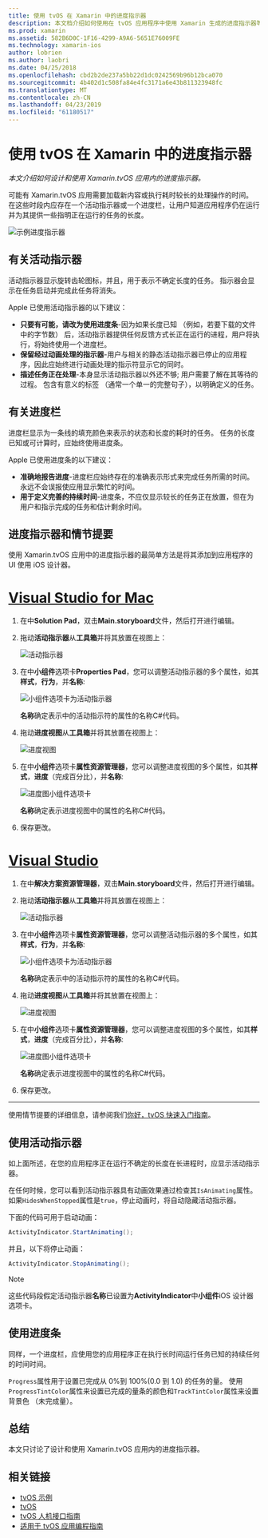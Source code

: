 ```yaml
---
title: 使用 tvOS 在 Xamarin 中的进度指示器
description: 本文档介绍如何使用在 tvOS 应用程序中使用 Xamarin 生成的进度指示器等。 它讨论了进度条和活动指示器。
ms.prod: xamarin
ms.assetid: 582B6D0C-1F16-4299-A9A6-5651E76009FE
ms.technology: xamarin-ios
author: lobrien
ms.author: laobri
ms.date: 04/25/2018
ms.openlocfilehash: cbd2b2de237a5bb22d1dc0242569b96b12bca070
ms.sourcegitcommit: 4b402d1c508fa84e4fc3171a6e43b811323948fc
ms.translationtype: MT
ms.contentlocale: zh-CN
ms.lasthandoff: 04/23/2019
ms.locfileid: "61180517"
---
```

# <a name="working-with-tvos-progress-indicators-in-xamarin"></a>使用 tvOS 在 Xamarin 中的进度指示器

_本文介绍如何设计和使用 Xamarin.tvOS 应用内的进度指示器。_

可能有 Xamarin.tvOS 应用需要加载新内容或执行耗时较长的处理操作的时间。 在这些时段内应存在一个活动指示器或一个进度栏，让用户知道应用程序仍在运行并为其提供一些指明正在运行的任务的长度。

![示例进度指示器](progress-indicators-images/intro01.png "示例进度指示器")

## <a name="about-activity-indicators"></a>有关活动指示器

活动指示器显示旋转齿轮图标，并且，用于表示不确定长度的任务。 指示器会显示在任务启动并完成此任务将消失。

Apple 已使用活动指示器的以下建议：

- **只要有可能，请改为使用进度条**-因为如果长度已知 （例如，若要下载的文件中的字节数） 后，活动指示器提供任何反馈方式长正在运行的进程，用户将执行，将始终使用一个进度栏。
- **保留经过动画处理的指示器**-用户与相关的静态活动指示器已停止的应用程序，因此应始终进行动画处理的指示符显示它的同时。
- **描述任务正在处理**-本身显示活动指示器以外还不够; 用户需要了解在其等待的过程。 包含有意义的标签 （通常一个单一的完整句子），以明确定义的任务。

## <a name="about-progress-bars"></a>有关进度栏

进度栏显示为一条线的填充颜色来表示的状态和长度的耗时的任务。 任务的长度已知或可计算时，应始终使用进度条。

Apple 已使用进度条的以下建议：

- **准确地报告进度**-进度栏应始终存在的准确表示形式来完成任务所需的时间。 永远不会误报使应用显示繁忙的时间。
- **用于定义完善的持续时间**-进度条，不应仅显示较长的任务正在放置，但在为用户和指示完成的任务和估计剩余时间。

## <a name="progress-indicators-and-storyboards"></a>进度指示器和情节提要

使用 Xamarin.tvOS 应用中的进度指示器的最简单方法是将其添加到应用程序的 UI 使用 iOS 设计器。

# <a name="visual-studio-for-mactabmacos"></a>[Visual Studio for Mac](#tab/macos)
    
1. 在中**Solution Pad**，双击**Main.storyboard**文件，然后打开进行编辑。

2. 拖动**活动指示器**从**工具箱**并将其放置在视图上： 

    ![活动指示器](progress-indicators-images/activity01.png "活动指示器")

3. 在中**小组件**选项卡**Properties Pad**，您可以调整活动指示器的多个属性，如其**样式**，**行为**，并**名称**: 

    ![小组件选项卡为活动指示器](progress-indicators-images/activity02.png "活动指示器的小组件选项卡")
    
    **名称**确定表示中的活动指示符的属性的名称C#代码。

4. 拖动**进度视图**从**工具箱**并将其放置在视图上： 

    ![进度视图](progress-indicators-images/activity03.png "进度视图")

5. 在中**小组件**选项卡**属性资源管理器**，您可以调整进度视图的多个属性，如其**样式**，**进度**（完成百分比），并**名称**: 

    ![进度图小组件选项卡](progress-indicators-images/activity04.png "小组件选项卡进度视图")
    
    **名称**确定表示进度视图中的属性的名称C#代码。

6. 保存更改。

# <a name="visual-studiotabwindows"></a>[Visual Studio](#tab/windows)
    
1. 在中**解决方案资源管理器**，双击**Main.storyboard**文件，然后打开进行编辑。

2. 拖动**活动指示器**从**工具箱**并将其放置在视图上： 

    ![活动指示器](progress-indicators-images/activity01-vs.png
    "活动指示器")

3. 在中**小组件**选项卡**属性资源管理器**，您可以调整活动指示器的多个属性，如其**样式**，**行为**，并**名称**: 

    ![小组件选项卡为活动指示器](progress-indicators-images/activity02-vs.png "活动指示器的小组件选项卡")

    **名称**确定表示中的活动指示符的属性的名称C#代码。

4. 拖动**进度视图**从**工具箱**并将其放置在视图上： 

   ![进度视图](progress-indicators-images/activity03-vs.png "进度视图")

5. 在中**小组件**选项卡**属性资源管理器**，您可以调整进度视图的多个属性，如其**样式**，**进度**（完成百分比），并**名称**: 

    ![进度图小组件选项卡](progress-indicators-images/activity04-vs.png "小组件选项卡进度视图")
    
    **名称**确定表示进度视图中的属性的名称C#代码。

6. 保存更改。

-----

使用情节提要的详细信息，请参阅我们[你好，tvOS 快速入门指南](~/ios/tvos/get-started/hello-tvos.md)。 

## <a name="working-with-activity-indicators"></a>使用活动指示器

如上面所述，在您的应用程序正在运行不确定的长度在长进程时，应显示活动指示器。

在任何时候，您可以看到活动指示器具有动画效果通过检查其`IsAnimating`属性。 如果`HidesWhenStopped`属性是`true`，停止动画时，将自动隐藏活动指示器。

下面的代码可用于启动动画： 

```csharp
ActivityIndicator.StartAnimating();
```

并且，以下将停止动画：

```csharp
ActivityIndicator.StopAnimating();
```

> [!NOTE]
> 这些代码段假定活动指示器**名称**已设置为**ActivityIndicator**中**小组件**iOS 设计器选项卡。

## <a name="working-with-progress-bars"></a>使用进度条

同样，一个进度栏，应使用您的应用程序正在执行长时间运行任务已知的持续任何的时间时间。 

`Progress`属性用于设置已完成从 0%到 100%(0.0 到 1.0) 的任务的量。 使用`ProgressTintColor`属性来设置已完成的量条的颜色和`TrackTintColor`属性来设置背景色 （未完成量）。

## <a name="summary"></a>总结

本文只讨论了设计和使用 Xamarin.tvOS 应用内的进度指示器。

## <a name="related-links"></a>相关链接

- [tvOS 示例](https://developer.xamarin.com/samples/tvos/all/)
- [tvOS](https://developer.apple.com/tvos/)
- [tvOS 人机接口指南](https://developer.apple.com/tvos/human-interface-guidelines/)
- [适用于 tvOS 应用编程指南](https://developer.apple.com/library/prerelease/tvos/documentation/General/Conceptual/AppleTV_PG/)
